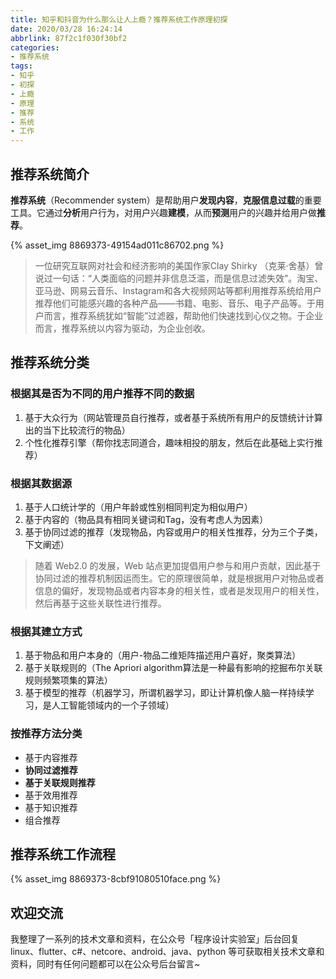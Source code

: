```yaml
---
title: 知乎和抖音为什么那么让人上瘾？推荐系统工作原理初探
date: 2020/03/28 16:24:14
abbrlink: 87f2c1f030f30bf2
categories:
- 推荐系统
tags:
- 知乎
- 初探
- 上瘾
- 原理
- 推荐
- 系统
- 工作
---
```

## 推荐系统简介

**推荐系统**（Recommender system）是帮助用户**发现内容**，**克服信息过载**的重要工具。它通过**分析**用户行为，对用户兴趣**建模**，从而**预测**用户的兴趣并给用户做**推荐**。

{% asset_img 8869373-49154ad011c86702.png %}

>一位研究互联网对社会和经济影响的美国作家Clay Shirky （克莱·舍基）曾说过一句话：“人类面临的问题并非信息泛滥，而是信息过滤失效”。淘宝、亚马逊、网易云音乐、Instagram和各大视频网站等都利用推荐系统给用户推荐他们可能感兴趣的各种产品——书籍、电影、音乐、电子产品等。于用户而言，推荐系统犹如“智能”过滤器，帮助他们快速找到心仪之物。于企业而言，推荐系统以内容为驱动，为企业创收。

## 推荐系统分类

### 根据其是否为不同的用户推荐不同的数据

1. 基于大众行为（网站管理员自行推荐，或者基于系统所有用户的反馈统计计算出的当下比较流行的物品）
2. 个性化推荐引擎（帮你找志同道合，趣味相投的朋友，然后在此基础上实行推荐）

### 根据其数据源

1. 基于人口统计学的（用户年龄或性别相同判定为相似用户）
2. 基于内容的（物品具有相同关键词和Tag，没有考虑人为因素）
3. 基于协同过滤的推荐（发现物品，内容或用户的相关性推荐，分为三个子类，下文阐述）

> 随着 Web2.0 的发展，Web 站点更加提倡用户参与和用户贡献，因此基于协同过滤的推荐机制因运而生。它的原理很简单，就是根据用户对物品或者信息的偏好，发现物品或者内容本身的相关性，或者是发现用户的相关性，然后再基于这些关联性进行推荐。 

### 根据其建立方式

1. 基于物品和用户本身的（用户-物品二维矩阵描述用户喜好，聚类算法）
2. 基于关联规则的（The Apriori algorithm算法是一种最有影响的挖掘布尔关联规则频繁项集的算法）
3. 基于模型的推荐（机器学习，所谓机器学习，即让计算机像人脑一样持续学习，是人工智能领域内的一个子领域）

### 按推荐方法分类

- 基于内容推荐
- **协同过滤推荐**
- **基于关联规则推荐**
- 基于效用推荐
- 基于知识推荐
- 组合推荐

## 推荐系统工作流程
{% asset_img 8869373-8cbf91080510face.png %}

## 欢迎交流
我整理了一系列的技术文章和资料，在公众号「程序设计实验室」后台回复 linux、flutter、c#、netcore、android、java、python 等可获取相关技术文章和资料，同时有任何问题都可以在公众号后台留言~
